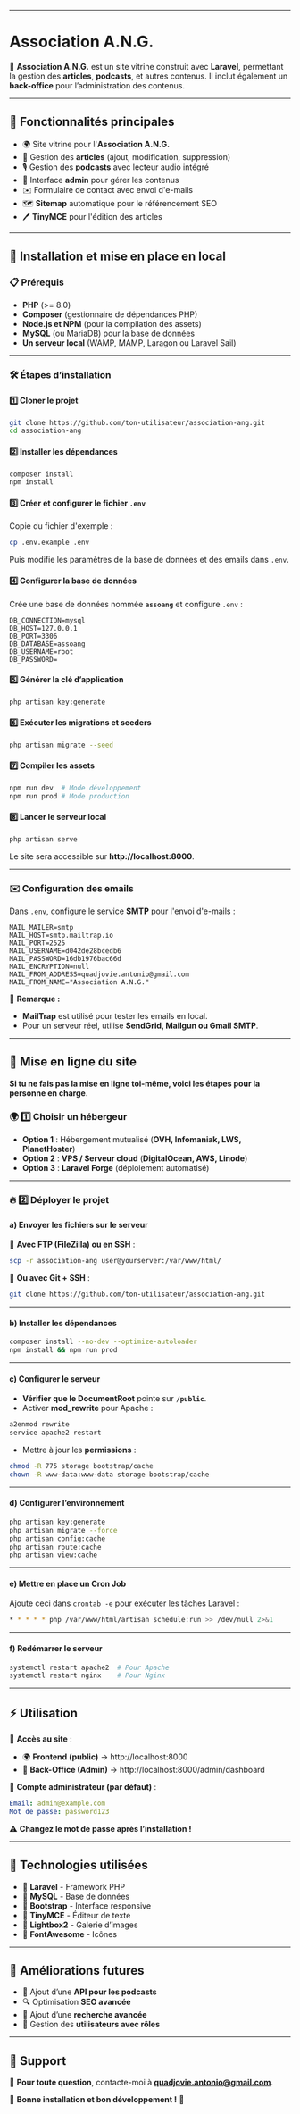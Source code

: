 

---

# **Association A.N.G.**

📢 **Association A.N.G.** est un site vitrine construit avec **Laravel**, permettant la gestion des **articles**, **podcasts**, et autres contenus. Il inclut également un **back-office** pour l’administration des contenus.

---

## **📌 Fonctionnalités principales**
- 🌍 Site vitrine pour l'**Association A.N.G.**
- 📝 Gestion des **articles** (ajout, modification, suppression)
- 🎙️ Gestion des **podcasts** avec lecteur audio intégré
- 🔑 Interface **admin** pour gérer les contenus
- ✉️ Formulaire de contact avec envoi d'e-mails
- 🗺 **Sitemap** automatique pour le référencement SEO
- 🖊 **TinyMCE** pour l'édition des articles

---

## **🚀 Installation et mise en place en local**

### **📋 Prérequis**
- **PHP** (>= 8.0)
- **Composer** (gestionnaire de dépendances PHP)
- **Node.js et NPM** (pour la compilation des assets)
- **MySQL** (ou MariaDB) pour la base de données
- **Un serveur local** (WAMP, MAMP, Laragon ou Laravel Sail)

---

### **🛠 Étapes d’installation**

#### **1️⃣ Cloner le projet**
```sh
git clone https://github.com/ton-utilisateur/association-ang.git
cd association-ang
```

#### **2️⃣ Installer les dépendances**
```sh
composer install
npm install
```

#### **3️⃣ Créer et configurer le fichier `.env`**
Copie du fichier d'exemple :
```sh
cp .env.example .env
```
Puis modifie les paramètres de la base de données et des emails dans `.env`.

#### **4️⃣ Configurer la base de données**
Crée une base de données nommée **`assoang`** et configure `.env` :
```env
DB_CONNECTION=mysql
DB_HOST=127.0.0.1
DB_PORT=3306
DB_DATABASE=assoang
DB_USERNAME=root
DB_PASSWORD=
```

#### **5️⃣ Générer la clé d’application**
```sh
php artisan key:generate
```

#### **6️⃣ Exécuter les migrations et seeders**
```sh
php artisan migrate --seed
```

#### **7️⃣ Compiler les assets**
```sh
npm run dev  # Mode développement
npm run prod # Mode production
```

#### **8️⃣ Lancer le serveur local**
```sh
php artisan serve
```
Le site sera accessible sur **http://localhost:8000**.

---

### **✉️ Configuration des emails**
Dans `.env`, configure le service **SMTP** pour l'envoi d'e-mails :
```env
MAIL_MAILER=smtp
MAIL_HOST=smtp.mailtrap.io
MAIL_PORT=2525
MAIL_USERNAME=d042de28bcedb6
MAIL_PASSWORD=16db1976bac66d
MAIL_ENCRYPTION=null
MAIL_FROM_ADDRESS=quadjovie.antonio@gmail.com
MAIL_FROM_NAME="Association A.N.G."
```
📌 **Remarque :**  
- **MailTrap** est utilisé pour tester les emails en local.  
- Pour un serveur réel, utilise **SendGrid, Mailgun ou Gmail SMTP**.

---

## **🔗 Mise en ligne du site**

**Si tu ne fais pas la mise en ligne toi-même, voici les étapes pour la personne en charge.**

### **🌍 1️⃣ Choisir un hébergeur**
- **Option 1** : Hébergement mutualisé (**OVH, Infomaniak, LWS, PlanetHoster**)  
- **Option 2** : **VPS / Serveur cloud** (**DigitalOcean, AWS, Linode**)  
- **Option 3** : **Laravel Forge** (déploiement automatisé)  

---

### **🔥 2️⃣ Déployer le projet**
#### **a) Envoyer les fichiers sur le serveur**
📌 **Avec FTP (FileZilla) ou en SSH** :
```sh
scp -r association-ang user@yourserver:/var/www/html/
```
📌 **Ou avec Git + SSH** :
```sh
git clone https://github.com/ton-utilisateur/association-ang.git
```

---

#### **b) Installer les dépendances**
```sh
composer install --no-dev --optimize-autoloader
npm install && npm run prod
```

---

#### **c) Configurer le serveur**
- **Vérifier que le DocumentRoot** pointe sur **`/public`**.
- Activer **mod_rewrite** pour Apache :
```sh
a2enmod rewrite
service apache2 restart
```
- Mettre à jour les **permissions** :
```sh
chmod -R 775 storage bootstrap/cache
chown -R www-data:www-data storage bootstrap/cache
```

---

#### **d) Configurer l’environnement**
```sh
php artisan key:generate
php artisan migrate --force
php artisan config:cache
php artisan route:cache
php artisan view:cache
```

---

#### **e) Mettre en place un Cron Job**
Ajoute ceci dans `crontab -e` pour exécuter les tâches Laravel :
```sh
* * * * * php /var/www/html/artisan schedule:run >> /dev/null 2>&1
```

---

#### **f) Redémarrer le serveur**
```sh
systemctl restart apache2  # Pour Apache
systemctl restart nginx    # Pour Nginx
```

---

## **⚡ Utilisation**

📌 **Accès au site** :
- 🌍 **Frontend (public)** → http://localhost:8000  
- 🔑 **Back-Office (Admin)** → http://localhost:8000/admin/dashboard 

📌 **Compte administrateur (par défaut)** :
```yaml
Email: admin@example.com
Mot de passe: password123
```
⚠ **Changez le mot de passe après l’installation !**

---

## **📜 Technologies utilisées**
- 🔹 **Laravel** - Framework PHP  
- 🔹 **MySQL** - Base de données  
- 🔹 **Bootstrap** - Interface responsive  
- 🔹 **TinyMCE** - Éditeur de texte  
- 🔹 **Lightbox2** - Galerie d’images  
- 🔹 **FontAwesome** - Icônes  

---

## **📌 Améliorations futures**
- 🚀 Ajout d’une **API pour les podcasts**
- 🔍 Optimisation **SEO avancée**
- 🔎 Ajout d’une **recherche avancée**
- 👥 Gestion des **utilisateurs avec rôles**

---

## **📩 Support**
📧 **Pour toute question**, contacte-moi à **quadjovie.antonio@gmail.com**.  

🚀 **Bonne installation et bon développement !** 🎯